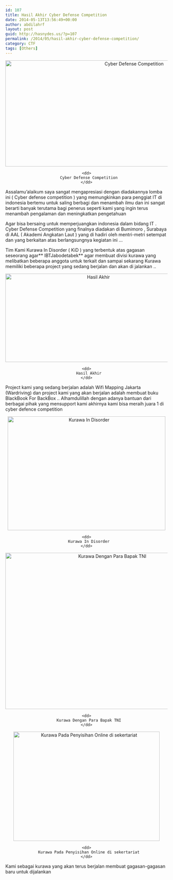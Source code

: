 ```yaml
---
id: 107
title: Hasil Akhir Cyber Defense Competition
date: 2014-05-13T13:56:49+00:00
author: abdilahrf
layout: post
guid: http://hasnydes.us/?p=107
permalink: /2014/05/hasil-akhir-cyber-defense-competition/
category: CTF
tags: [Others]
---
```

<div style="text-align: center;">
  <dl id="attachment_133">
    <dt>
      <a href="http://kurawa.indonesianbacktrack.or.id/wp-content/uploads/2014/05/b2.png"><img src="http://kurawa.indonesianbacktrack.or.id/wp-content/uploads/2014/05/b2.png" alt="Cyber Defense Competition" width="784" height="330" /></a>
    </dt>
    
    <dd>
      Cyber Defense Competition
    </dd>
  </dl>
</div>

Assalamu&#8217;alaikum saya sangat mengapresiasi dengan diadakannya lomba ini ( Cyber defense competition ) yang memungkinkan para penggiat IT di indonesia bertemu untuk saling berbagi dan menambah ilmu dan ini sangat berarti banyak terutama bagi penerus seperti kami yang ingin terus menambah pengalaman dan meningkatkan pengetahuan

Agar bisa bersaing untuk memperjuangkan indonesia dalam bidang IT . Cyber Defense Competition yang finalnya diadakan di Bumimoro , Surabaya di AAL ( Akademi Angkatan Laut ) yang di hadiri oleh mentri-metri setempat dan yang berkaitan atas berlangsungnya kegiatan ini &#8230;

Tim Kami Kurawa In Disorder ( KiD ) yang terbentuk atas gagasan seseorang agar** IBTJabodetabek** agar membuat divisi kurawa yang melibatkan beberapa anggota untuk terkait dan sampai sekarang Kurawa memiliki beberapa project yang sedang berjalan dan akan di jalankan ..

<div style="text-align: center;">
  <dl id="attachment_137">
    <dt>
      <a href="http://kurawa.indonesianbacktrack.or.id/wp-content/uploads/2014/05/10246755_10201934587595305_4477240732872589371_n.jpg"><img src="http://kurawa.indonesianbacktrack.or.id/wp-content/uploads/2014/05/10246755_10201934587595305_4477240732872589371_n.jpg" alt="Hasil Akhir" width="562" height="275" /></a>
    </dt>
    
    <dd>
      Hasil Akhir
    </dd>
  </dl>
</div>

Project kami yang sedang berjalan adalah Wifi Mapping Jakarta (Wardriving) dan project kami yang akan berjalan adalah membuat buku BlackBook For BackBox .. Alhamdulillah dengan adanya bantuan dari berbagai pihak yang mensupport kami akhirnya kami bisa meraih juara 1 di cyber defence competition

<div style="text-align: center;">
  <dl id="attachment_132">
    <dt>
      <a href="http://kurawa.indonesianbacktrack.or.id/wp-content/uploads/2014/05/10308241_862777710402631_7731410227084854847_n.jpg"><img src="http://kurawa.indonesianbacktrack.or.id/wp-content/uploads/2014/05/10308241_862777710402631_7731410227084854847_n.jpg" alt="Kurawa In Disorder" width="490" height="354" /></a>
    </dt>
    
    <dd>
      Kurawa In Disorder
    </dd>
  </dl>
</div>

<div style="text-align: center;">
  <dl id="attachment_134">
    <dt>
      <a href="http://kurawa.indonesianbacktrack.or.id/wp-content/uploads/2014/05/10262044_10201902183548877_7272292953179758312_n.jpg"><img src="http://kurawa.indonesianbacktrack.or.id/wp-content/uploads/2014/05/10262044_10201902183548877_7272292953179758312_n.jpg" alt="Kurawa Dengan Para Bapak TNI" width="648" height="486" /></a>
    </dt>
    
    <dd>
      Kurawa Dengan Para Bapak TNI
    </dd>
  </dl>
</div>

<div style="text-align: center;">
  <dl id="attachment_135">
    <dt>
      <a href="http://kurawa.indonesianbacktrack.or.id/wp-content/uploads/2014/05/10177368_791666234178070_8398422249310253071_n.jpg"><img src="http://kurawa.indonesianbacktrack.or.id/wp-content/uploads/2014/05/10177368_791666234178070_8398422249310253071_n.jpg" alt="Kurawa Pada Penyisihan Online di sekertariat" width="454" height="340" /></a>
    </dt>
    
    <dd>
      Kurawa Pada Penyisihan Online di sekertariat
    </dd>
  </dl>
</div>

Kami sebagai kurawa yang akan terus berjalan membuat gagasan-gagasan baru untuk dijalankan